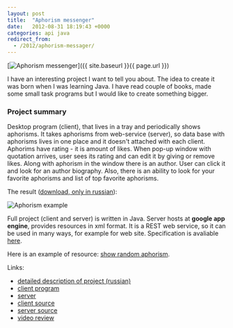 ```yaml
---
layout: post
title:  "Aphorism messenger"
date:   2012-08-31 18:19:43 +0000
categories: api java
redirect_from:
  - /2012/aphorism-messager/
---
```


[![Aphorism messenger](/assets/posts/2012-08-31-aphorism-messenger/owl_48x48.png "Aphorism messenger")]({{ site.baseurl }}{{ page.url }})

I have an interesting project I want to tell you about. The idea to create it was born when I was learning Java. I have read couple of books, made some small task programs but I would like to create something bigger.
<!--more-->

### Project summary

Desktop program (client), that lives in a tray and periodically shows aphorisms. It takes aphorisms from web-service (server), so data base with aphorisms lives in one place and it doesn't attached with each client. Aphorims have rating - it is amount of likes. When pop-up window with quotation arrives, user sees its rating and can edit it by giving or remove likes. Along with aphorism in the window there is an author. User can click it and look for an author biography. Also, there is an ability to look for your favorite aphorisms and list of top favorite aphorisms.

The result ([download, only in russian](https://sourceforge.net/projects/bwtclient/)):

![Aphorism example](/assets/posts/2012-08-31-aphorism-messenger/just-aphorism.png "Aphorism example")

Full project (client and server) is written in Java. Server hosts at **google app engine**, provides resources in xml format. It is a REST web service, so it can be used in many ways, for example for web site. Specification is avaliable [here](https://bestwisethoughts.appspot.com/).


Here is an example of resource: [show random aphorism](https://bestwisethoughts.appspot.com/1.0/thought/get/random).


Links:

- [detailed description of project (russian)](http://freehabr.ru/blog/gotome/2104.html)
- [client program](http://sourceforge.net/projects/bwtclient/)
- [server](http://bestwisethoughts.appspot.com/)
- [client source](http://sourceforge.net/p/bwtclient/code/)
- [server source](http://sourceforge.net/p/bwtserver/code/)
- [video review](http://www.youtube.com/watch?v=AIJywgQKatY)
